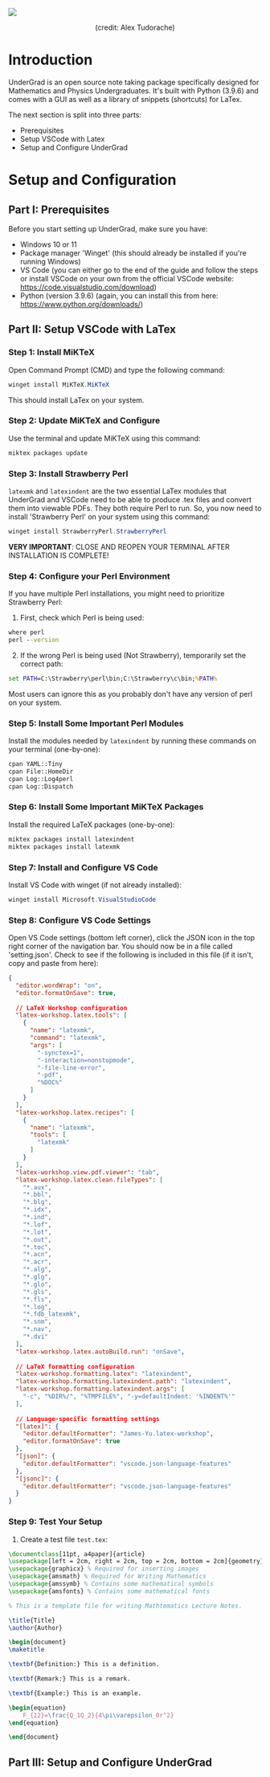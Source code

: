 ![](UnderGrad/UG_Cropped.png)

<p align="center">(credit: Alex Tudorache)</p>

# Introduction
UnderGrad is an open source note taking package specifically designed for Mathematics and Physics Undergraduates. It's built with Python (3.9.6) and comes with a GUI as well as a library of snippets (shortcuts) for LaTex. 

The next section is split into three parts:
- Prerequisites
- Setup VSCode with Latex
- Setup and Configure UnderGrad

# Setup and Configuration
## Part I: Prerequisites

Before you start setting up UnderGrad, make sure you have:

- Windows 10 or 11
- Package manager 'Winget' (this should already be installed if you're running Windows)
- VS Code (you can either go to the end of the guide and follow the steps or install VSCode on your own from the official VSCode website: https://code.visualstudio.com/download)
- Python (version 3.9.6) (again, you can install this from here: https://www.python.org/downloads/)

## Part II: Setup VSCode with LaTex
### Step 1: Install MiKTeX

Open Command Prompt (CMD) and type the following command:

```powershell
winget install MiKTeX.MiKTeX
```

This should install LaTex on your system.

### Step 2: Update MiKTeX and Configure

Use the terminal and update MiKTeX using this command:

```cmd
miktex packages update
```

### Step 3: Install Strawberry Perl

`latexmk` and `latexindent` are the two essential LaTex modules that UnderGrad and VSCode need to be able to produce .tex files and convert them into viewable PDFs. They both require Perl to run. So, you now need to install 'Strawberry Perl' on your system using this command:

```powershell
winget install StrawberryPerl.StrawberryPerl
```

**VERY IMPORTANT**: CLOSE AND REOPEN YOUR TERMINAL AFTER INSTALLATION IS COMPLETE!

### Step 4: Configure your Perl Environment

If you have multiple Perl installations, you might need to prioritize Strawberry Perl:

1. First, check which Perl is being used:
```cmd
where perl
perl --version
```

2. If the wrong Perl is being used (Not Strawberry), temporarily set the correct path:
```cmd
set PATH=C:\Strawberry\perl\bin;C:\Strawberry\c\bin;%PATH%
```

Most users can ignore this as you probably don't have any version of perl on your system.

### Step 5: Install Some Important Perl Modules

Install the modules needed by `latexindent` by running these commands on your terminal (one-by-one):

```cmd
cpan YAML::Tiny
cpan File::HomeDir
cpan Log::Log4perl
cpan Log::Dispatch
```

### Step 6: Install Some Important MiKTeX Packages

Install the required LaTeX packages (one-by-one):

```cmd
miktex packages install latexindent
miktex packages install latexmk
```

### Step 7: Install and Configure VS Code

Install VS Code with winget (if not already installed):

```powershell
winget install Microsoft.VisualStudioCode
```

### Step 8: Configure VS Code Settings

Open VS Code settings (bottom left corner), click the JSON icon in the top right corner of the navigation bar. You should now be in a file called 'setting.json'. Check to see if the following is included in this file (if it isn't, copy and paste from here):

```json
{
  "editor.wordWrap": "on",
  "editor.formatOnSave": true,
  
  // LaTeX Workshop configuration
  "latex-workshop.latex.tools": [
    {
      "name": "latexmk",
      "command": "latexmk",
      "args": [
        "-synctex=1",
        "-interaction=nonstopmode",
        "-file-line-error",
        "-pdf",
        "%DOC%"
      ]
    }
  ],
  "latex-workshop.latex.recipes": [
    {
      "name": "latexmk",
      "tools": [
        "latexmk"
      ]
    }
  ],
  "latex-workshop.view.pdf.viewer": "tab",
  "latex-workshop.latex.clean.fileTypes": [
    "*.aux",
    "*.bbl",
    "*.blg",
    "*.idx",
    "*.ind",
    "*.lof",
    "*.lot",
    "*.out",
    "*.toc",
    "*.acn",
    "*.acr",
    "*.alg",
    "*.glg",
    "*.glo",
    "*.gls",
    "*.fls",
    "*.log",
    "*.fdb_latexmk",
    "*.snm",
    "*.nav",
    "*.dvi"
  ],
  "latex-workshop.latex.autoBuild.run": "onSave",
  
  // LaTeX formatting configuration
  "latex-workshop.formatting.latex": "latexindent",
  "latex-workshop.formatting.latexindent.path": "latexindent",
  "latex-workshop.formatting.latexindent.args": [
    "-c", "%DIR%/", "%TMPFILE%", "-y=defaultIndent: '%INDENT%'"
  ],
  
  // Language-specific formatting settings
  "[latex]": {
    "editor.defaultFormatter": "James-Yu.latex-workshop",
    "editor.formatOnSave": true
  },
  "[json]": {
    "editor.defaultFormatter": "vscode.json-language-features"
  },
  "[jsonc]": {
    "editor.defaultFormatter": "vscode.json-language-features"
  }
}
```

### Step 9: Test Your Setup

1. Create a test file `test.tex`:

```latex
\documentclass[11pt, a4paper]{article}
\usepackage[left = 2cm, right = 2cm, top = 2cm, bottom = 2cm]{geometry} % Set margins
\usepackage{graphicx} % Required for inserting images
\usepackage{amsmath} % Required for Writing Mathematics
\usepackage{amssymb} % Contains some mathematical symbols
\usepackage{amsfonts} % Contains some mathematical fonts

% This is a template file for writing Mathtematics Lecture Notes.

\title{Title}
\author{Author}

\begin{document}
\maketitle

\textbf{Definition:} This is a definition.

\textbf{Remark:} This is a remark.

\textbf{Example:} This is an example.

\begin{equation}
    F_{12}=\frac{Q_1Q_2}{4\pi\varepsilon_0r^2}
\end{equation}

\end{document}
```

## Part III: Setup and Configure UnderGrad

